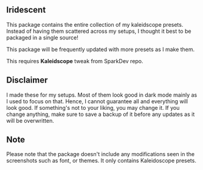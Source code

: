 Iridescent
-----------------------------------

This package contains the entire collection of my kaleidscope presets. Instead of having them scattered across my setups, I thought it best to be packaged in a single source!

This package will be frequently updated with more presets as I make them.

This requires **Kaleidscope** tweak from SparkDev repo.

Disclaimer
----
I made these for my setups. Most of them look good in dark mode mainly as I used to focus on that. Hence, I cannot guarantee all and everything will look good. If something's not to your liking, you may change it. If you change anything, make sure to save a backup of it before any updates as it will be overwritten.

Note
----

Please note that the package doesn't include any modifications seen in the screenshots such as font, or themes. It only contains Kaleidoscope presets.

